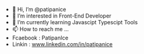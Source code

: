 - 👋 Hi, I’m @patipanice
- 👀 I’m interested in Front-End Developer
- 🌱 I’m currently learning Javascipt Typescipt Tools
- 📫 How to reach me ...
- Fcaebook : PatipanIce
- Linkin : www.linkedin.com/in/patipanice
<!---
patipanice/patipanice is a ✨ special ✨ repository because its `README.md` (this file) appears on your GitHub profile.
You can click the Preview link to take a look at your changes.
--->
